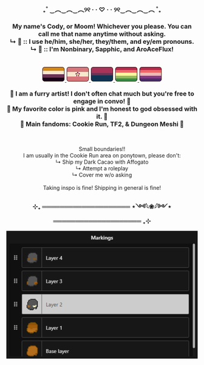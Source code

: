 <h3 align="center">₊˚ ‿︵‿︵‿︵୨୧ · · ♡ · · ୨୧‿︵‿︵‿︵ ˚₊</h3>
<h3 align="center">
  My name's Cody, or Moom! Whichever you please. You can call me that name anytime without asking.
  <br> ↳  🌸 :: I use he/him, she/her, they/them, and ey/em pronouns.
  <br> ↳  🌸 :: I'm Nonbinary, Sapphic, and AroAceFlux!
  <br>
  <br>
  <p align="center">
    <a href="https://toyhou.se/21355465.my-tiny-pride-flags">
    <img src="64471029_zreFhZ8TADlgytv.png" title="Non-binary Flag"> 
    <img src="64471022_eTD5ib8DXxtw4ay.png" title="Sapphic Flag">
    <img src="64470134_JdsWCefPCQZni4b.png" title="Bisexual Flag">
    <img src="69262668_Jj0f2tAgAxBeiwZ.png" title="Aromantic Flux Flag">
    <img src="69682775_bLaLmFHBlwa4npz.png" title="Asexual Flux Flag">
  </a></p>
  🌸 I am a furry artist! I don't often chat much but you're free to engage in convo! 🌸
  <br>🌸 My favorite color is pink and I'm honest to god obsessed with it. 🌸
  <br>🌸 Main fandoms: Cookie Run, TF2, & Dungeon Meshi 🌸</h3>

<br>
<p align="center">Small boundaries!!
<br>I am usually in the Cookie Run area on ponytown, please don't:
<br>↳ Ship my Dark Cacao with Affogato
<br>↳ Attempt a roleplay
<br>↳ Cover me w/o asking
<br>
<br>Taking inspo is fine! Shipping in general is fine!</p>
<h3 align="center">⊹₊ ════════════════════ ⋆༺𓆩❀𓆪༻⋆ ════════════════════ ₊⊹</h3>


<img src="image_2025-03-06_021330103.png">

<!--
**Mimoomsa/Mimoomsa** is a ✨ _special_ ✨ repository because its `README.md` (this file) appears on your GitHub profile.

Here are some ideas to get you started:

- 🔭 I’m currently working on ...
- 🌱 I’m currently learning ...
- 👯 I’m looking to collaborate on ...
- 🤔 I’m looking for help with ...
- 💬 Ask me about ...
- 📫 How to reach me: ...
- 😄 Pronouns: ...
- ⚡ Fun fact: ...
-->
